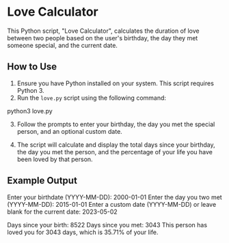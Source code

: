 # Love Calculator

This Python script, "Love Calculator", calculates the duration of love between two people based on the user's birthday, the day they met someone special, and the current date.

## How to Use

1. Ensure you have Python installed on your system. This script requires Python 3.
2. Run the `love.py` script using the following command:

  python3 love.py

3. Follow the prompts to enter your birthday, the day you met the special person, and an optional custom date.

4. The script will calculate and display the total days since your birthday, the day you met the person, and the percentage of your life you have been loved by that person.

## Example Output

Enter your birthdate (YYYY-MM-DD): 2000-01-01
Enter the day you two met (YYYY-MM-DD): 2015-01-01
Enter a custom date (YYYY-MM-DD) or leave blank for the current date: 2023-05-02

Days since your birth: 8522
Days since you met: 3043
This person has loved you for 3043 days, which is 35.71% of your life.
